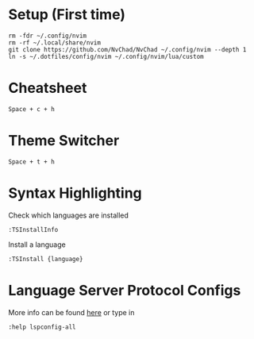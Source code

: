 # Setup (First time)

	rm -fdr ~/.config/nvim
	rm -rf ~/.local/share/nvim
	git clone https://github.com/NvChad/NvChad ~/.config/nvim --depth 1
	ln -s ~/.dotfiles/config/nvim ~/.config/nvim/lua/custom

# Cheatsheet

	Space + c + h

# Theme Switcher

	Space + t + h

# Syntax Highlighting

Check which languages are installed

	:TSInstallInfo

Install a language

	:TSInstall {language}

# Language Server Protocol Configs

More info can be found [here](https://github.com/neovim/nvim-lspconfig/blob/master/doc/server_configurations.md)
or type in

	:help lspconfig-all

